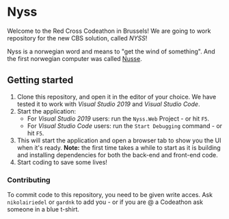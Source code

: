 # Nyss

Welcome to the Red Cross Codeathon in Brussels!
We are going to work  repository for the new CBS solution, called *NYSS*! 

Nyss is a norwegian word and means to "get the wind of something". And the first norwegian computer was called [Nusse](https://no.wikipedia.org/wiki/Nusse).

## Getting started
1. Clone this repository, and open it in the editor of your choice. We have tested it to work with _Visual Studio 2019_ and _Visual Studio Code_.
2. Start the application:
   * For _Visual Studio 2019_ users: run the `Nyss.Web` Project - or hit `F5`.
   * For _Visual Studio Code_ users: run the `Start Debugging` command - or hit `F5`.
3. This will start the application and open a browser tab to show you the UI when it's ready. __Note:__ the first time takes a while to start as it is building and installing dependencies for both the back-end and front-end code.
4. Start coding to save some lives!

### Contributing
To commit code to this repository, you need to be given write acces. Ask `nikolairiedel` or `gardnk` to add you - or if you are @ a Codeathon ask someone in a blue t-shirt.

